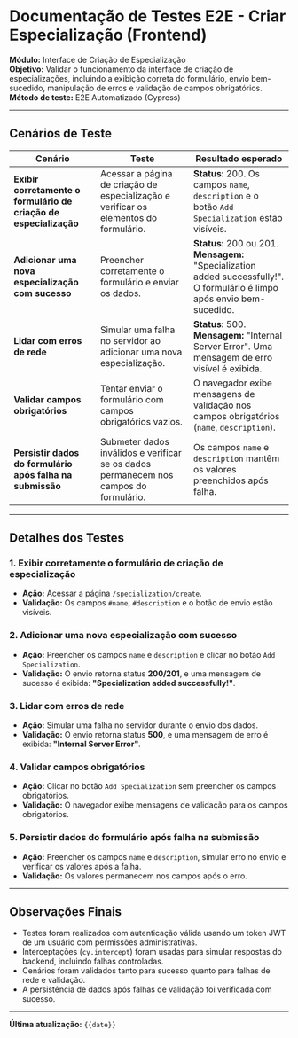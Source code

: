 # **Documentação de Testes E2E - Criar Especialização (Frontend)**

**Módulo:** Interface de Criação de Especialização  
**Objetivo:** Validar o funcionamento da interface de criação de especializações, incluindo a exibição correta do formulário, envio bem-sucedido, manipulação de erros e validação de campos obrigatórios.  
**Método de teste:** E2E Automatizado (Cypress)  

---

## **Cenários de Teste**

| **Cenário** | **Teste** | **Resultado esperado** |
|------------|-----------|------------------------|
| **Exibir corretamente o formulário de criação de especialização** | Acessar a página de criação de especialização e verificar os elementos do formulário. | **Status:** 200. Os campos `name`, `description` e o botão `Add Specialization` estão visíveis. |
| **Adicionar uma nova especialização com sucesso** | Preencher corretamente o formulário e enviar os dados. | **Status:** 200 ou 201. **Mensagem:** "Specialization added successfully!". O formulário é limpo após envio bem-sucedido. |
| **Lidar com erros de rede** | Simular uma falha no servidor ao adicionar uma nova especialização. | **Status:** 500. **Mensagem:** "Internal Server Error". Uma mensagem de erro visível é exibida. |
| **Validar campos obrigatórios** | Tentar enviar o formulário com campos obrigatórios vazios. | O navegador exibe mensagens de validação nos campos obrigatórios (`name`, `description`). |
| **Persistir dados do formulário após falha na submissão** | Submeter dados inválidos e verificar se os dados permanecem nos campos do formulário. | Os campos `name` e `description` mantêm os valores preenchidos após falha. |

---

## **Detalhes dos Testes**

### **1. Exibir corretamente o formulário de criação de especialização**  
- **Ação:** Acessar a página `/specialization/create`.  
- **Validação:** Os campos `#name`, `#description` e o botão de envio estão visíveis.  

### **2. Adicionar uma nova especialização com sucesso**  
- **Ação:** Preencher os campos `name` e `description` e clicar no botão `Add Specialization`.  
- **Validação:** O envio retorna status **200/201**, e uma mensagem de sucesso é exibida: **"Specialization added successfully!"**.  

### **3. Lidar com erros de rede**  
- **Ação:** Simular uma falha no servidor durante o envio dos dados.  
- **Validação:** O envio retorna status **500**, e uma mensagem de erro é exibida: **"Internal Server Error"**.  

### **4. Validar campos obrigatórios**  
- **Ação:** Clicar no botão `Add Specialization` sem preencher os campos obrigatórios.  
- **Validação:** O navegador exibe mensagens de validação para os campos obrigatórios.  

### **5. Persistir dados do formulário após falha na submissão**  
- **Ação:** Preencher os campos `name` e `description`, simular erro no envio e verificar os valores após a falha.  
- **Validação:** Os valores permanecem nos campos após o erro.

---

## **Observações Finais**
- Testes foram realizados com autenticação válida usando um token JWT de um usuário com permissões administrativas.
- Interceptações (`cy.intercept`) foram usadas para simular respostas do backend, incluindo falhas controladas.
- Cenários foram validados tanto para sucesso quanto para falhas de rede e validação.
- A persistência de dados após falhas de validação foi verificada com sucesso.

---

**Última atualização:** `{{date}}`
